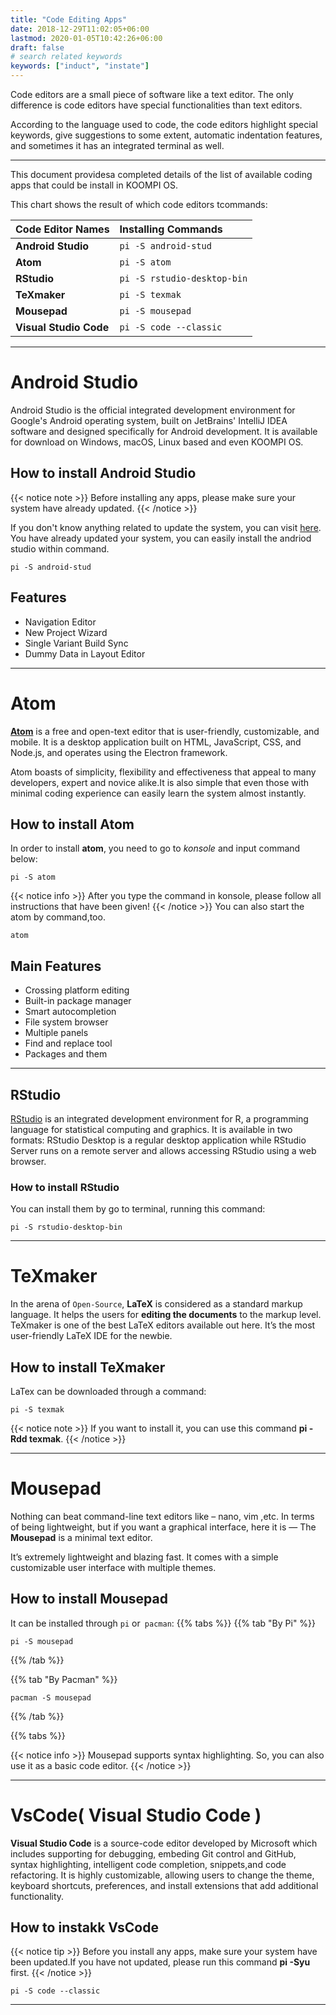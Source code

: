 ```yaml
---
title: "Code Editing Apps"
date: 2018-12-29T11:02:05+06:00
lastmod: 2020-01-05T10:42:26+06:00
draft: false
# search related keywords
keywords: ["induct", "instate"]
---
```

Code editors are a small piece of software like a text editor. The only difference is code editors have special functionalities than text editors.
 
According to the language used to code, the code editors highlight special keywords, give suggestions to some extent, automatic indentation features, and sometimes it has an integrated terminal as well.

---
This document providesa completed details of the list of available coding apps that could be install in KOOMPI OS.

This chart shows the result of which code editors tcommands:

| Code Editor Names  |  Installing Commands | 
|:-------------|:-------------|
| **Android Studio** | `pi -S android-stud`     |
|**Atom**  |  `pi -S atom`    |
|**RStudio**  |  `pi -S rstudio-desktop-bin`    |
|**TeXmaker**  | `pi -S texmak`     |
|**Mousepad**  |   `pi -S mousepad`   |
|**Visual Studio Code**  |  `pi -S code --classic`    |


---
# Android Studio
Android Studio is the official integrated development environment for Google's Android operating 
system, built on JetBrains' IntelliJ IDEA software and designed specifically for Android development. It is available for download on Windows, macOS, Linux based and even KOOMPI OS.

## How to install Android Studio
{{< notice note >}}
Before installing any apps, please make sure your system have already updated.
{{< /notice >}}

If you don't know anything related to update the system, you can visit [here](#). You have already updated your system, you can easily install the andriod studio within command.
```
pi -S android-stud
```
## Features
- Navigation Editor
- New Project Wizard
- Single Variant Build Sync
- Dummy Data in Layout Editor

---

# Atom

[**Atom**](https://www.google.com/url?sa=t&rct=j&q=&esrc=s&source=web&cd=1&cad=rja&uact=8&ved=2ahUKEwjpsZnQo9boAhUlNKYKHV4lDJsQFjAAegQIFxAC&url=https%3A%2F%2Fatom.io%2F&usg=AOvVaw2f1xmShfpKULMHZBtecYLV) is a free and open-text editor that is user-friendly, customizable, and mobile. It is a desktop application built on HTML, JavaScript, CSS, and Node.js, and operates using the Electron framework.

Atom boasts of simplicity, flexibility and effectiveness that appeal to many developers, expert and novice alike.It is also simple that even those with minimal coding experience can easily learn the system almost instantly.

## How to install Atom
In order to install **atom**, you need to go to *konsole* and input command below:

```
pi -S atom
```
 
{{< notice info >}}
After you type the command in konsole, please follow all instructions that have been given!
{{< /notice >}}
You can also start the atom by command,too.
```
atom
```
## Main Features
- Crossing platform editing
- Built-in package manager
- Smart autocompletion
- File system browser
- Multiple panels
- Find and replace tool
- Packages and them

---
## RStudio
[RStudio](https://rstudio.com/) is an integrated development environment for R, a programming
language for statistical computing and graphics. It is available in two formats: RStudio Desktop is a
regular desktop application while RStudio Server runs on a remote server and allows accessing RStudio
using a web browser.

### How to install RStudio
You can install them by go to terminal, running this command:
````
pi -S rstudio-desktop-bin
````

---
# TeXmaker
In the arena of `Open-Source`, **LaTeX** is considered as a standard markup language. It helps the users for **editing the documents** to the markup level. TeXmaker is one of the best LaTeX editors available out here. It’s the most user-friendly LaTeX IDE for the newbie.

## How to install TeXmaker
LaTex can be downloaded through a command:
```
pi -S texmak
```
{{< notice note >}}
If you want to install it, you can use this command **pi -Rdd texmak**.
{{< /notice >}}

---

# Mousepad

Nothing can beat command-line text editors like – nano, vim ,etc. In terms of being lightweight, but if you want a graphical interface, here it is — The **Mousepad** is a minimal text editor. 

It’s extremely lightweight and blazing fast. It comes with a simple customizable user interface with multiple themes.

## How to install Mousepad

It can be installed through `pi` or` pacman`:
{{% tabs %}}
  {{% tab "By Pi" %}}
   ```
   pi -S mousepad
   ```
  {{% /tab %}}

  {{% tab "By Pacman" %}}
  ```
  pacman -S mousepad
  ```
  {{% /tab %}}

{{% tabs %}}

{{< notice info >}}
Mousepad supports syntax highlighting. So, you can also use it as a basic code editor.
{{< /notice >}}

---

# VsCode( Visual Studio Code )

**Visual Studio Code** is a source-code editor developed by Microsoft which includes supporting for debugging, embeding Git control and GitHub, syntax highlighting, intelligent code completion, snippets,and code refactoring. It is highly customizable, allowing users to change the theme, keyboard shortcuts, preferences, and install extensions that add additional functionality.


## How to instakk VsCode
{{< notice tip >}}
Before you install any apps, make sure your system have been updated.If you have not updated, please run this command **pi -Syu** first.
{{< /notice >}}

```
pi -S code --classic
```

---
